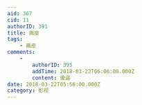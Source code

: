 ```yaml
---
aid: 367
cid: 11
authorID: 391
title: 画皮
tags:
    - 画皮
comments:
    -
        authorID: 395
        addTime: 2018-03-22T06:06:00.000Z
        content: 傻逼
date: 2018-03-22T05:56:00.000Z
category: 影视
---
```



